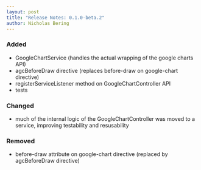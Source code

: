 ```yaml
---
layout: post
title: "Release Notes: 0.1.0-beta.2"
author: Nicholas Bering
---
```


### Added

* GoogleChartService (handles the actual wrapping of the google charts API)
* agcBeforeDraw directive (replaces before-draw on google-chart directive)
* registerServiceListener method on GoogleChartController API
* tests

### Changed

* much of the internal logic of the GoogleChartController was moved to a service, improving testability and resusability

### Removed

* before-draw attribute on google-chart directive (replaced by agcBeforeDraw directive)